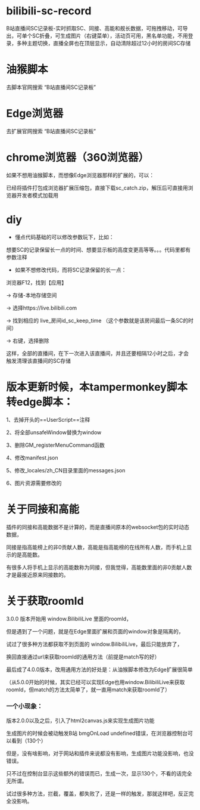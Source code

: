 # bilibili-sc-record
B站直播间SC记录板-实时抓取SC、同接、高能和舰长数据，可拖拽移动，可导出，可单个SC折叠，可生成图片（右键菜单），活动页可用，黑名单功能，不用登录，多种主题切换，直播全屏也在顶层显示，自动清除超过12小时的房间SC存储

# 油猴脚本
去脚本官网搜索 “B站直播间SC记录板”

# Edge浏览器
去扩展官网搜索 “B站直播间SC记录板”

# chrome浏览器（360浏览器）

如果不想用油猴脚本，而想像Edge浏览器那样的扩展的，可以：

已经将插件打包成浏览器扩展压缩包，直接下载sc_catch.zip，解压后可直接用浏览器开发者模式加载用


# diy

- 懂点代码基础的可以修改参数玩下，比如：

想要SC的记录保留长一点的时间、想要显示板的高度变更高等等。。。代码里都有参数注释


- 如果不想修改代码，而将SC记录保留的长一点：

浏览器F12，找到【应用】 

-> 存储-本地存储空间 

-> 选择https://live.bilibili.com 

-> 找到相应的 live_房间id_sc_keep_time （这个参数就是该房间最后一条SC的时间）

-> 右键，选择删除

这样，全部的直播间，在下一次进入该直播间，并且还要相隔12小时之后，才会触发清理该直播间的SC存储



# 版本更新时候，本tampermonkey脚本转edge脚本：
1、去掉开头的==UserScript==注释

2、将全部unsafeWindow替换为window

3、删除GM_registerMenuCommand函数

4、修改manifest.json

5、修改_locales/zh_CN目录里面的messages.json

6、图片资源需要修改的


# 关于同接和高能

插件的同接和高能数据不是计算的，而是直播间原本的websocket包的实时动态数据，

同接是指高能榜上的非0贡献人数，高能是指高能榜的在线所有人数，而手机上显示的是高能数。

有很多人将手机上显示的高能数称为同接，但我觉得，高能数里面的非0贡献人数才是最接近原来同接数的。


# 关于获取roomId
3.0.0 版本开始用 window.BilibiliLive 里面的roomId，

但是遇到了一个问题，就是在Edge里面扩展和页面的window对象是隔离的，

试过了很多种方法都获取不到页面的 window.BilibiliLive，最后只能放弃了，

换回直接通过url来获取roomId的通用方法（前提是match写的好）

最后成了4.0.0版本，改用通用方法的好处是：从油猴脚本修改为Edge扩展很简单

（从5.0.0开始的时候，其实已经可以实现Edge也用window.BilibiliLive来获取roomId，但match的方法太简单了，就一直用match来获取roomId了）



### 一个小现象：

版本2.0.0以及之后，引入了html2canvas.js来实现生成图片功能

生成图片的时候会被动触发B站 bmgOnLoad undefined错误，在浏览器控制台可以看到（130个）

但是，没有啥影响，对于网站和插件来说都没有影响，生成图片功能没影响，也没错误。

只不过在控制台显示这些额外的错误而已，生成一次，显示130个，不看的话完全无所谓。

试过很多种方法，拦截，覆盖，都失败了，还是一样的触发，那就这样吧，反正完全没影响。


